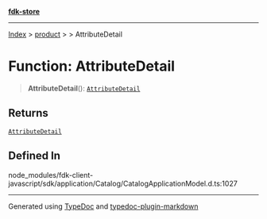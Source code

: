 [**fdk-store**](../../../README.md)
***

[Index](../../../API.md) > [product](../../README.md) > [<internal>](../README.md) > AttributeDetail

# Function: AttributeDetail

> **AttributeDetail**(): [`AttributeDetail`](../type-aliases/type-alias.AttributeDetail.md)

## Returns

[`AttributeDetail`](../type-aliases/type-alias.AttributeDetail.md)

## Defined In

node\_modules/fdk-client-javascript/sdk/application/Catalog/CatalogApplicationModel.d.ts:1027

***
Generated using [TypeDoc](https://typedoc.org/) and [typedoc-plugin-markdown](https://www.npmjs.com/package/typedoc-plugin-markdown)
